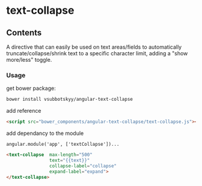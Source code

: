 # text-collapse

## Contents
A directive that can easily be used on text areas/fields to automatically truncate/collapse/shrink text to a specific character limit, adding a "show more/less" toggle.

### Usage

get bower package:
```bash
bower install vsubbotskyy/angular-text-collapse
```

add reference
```html
<script src="bower_components/angular-text-collapse/text-collapse.js"></script>
```

add dependancy to the module
```
angular.module('app', ['textCollapse'])...
```

```html
<text-collapse  max-length="500" 
                text="{{text}}"
                collapse-label="collapse"
                expand-label="expand">
</text-collapse>
```



